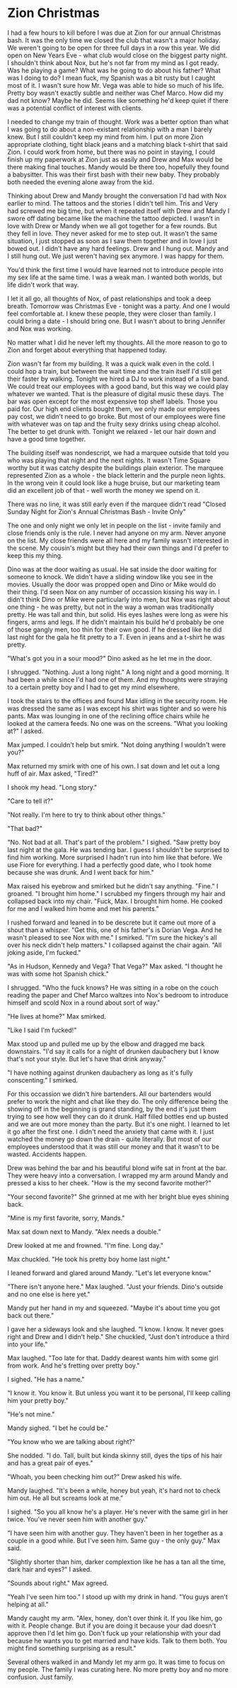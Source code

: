 # Zion Christmas

I had a few hours to kill before I was due at Zion for our annual Christmas bash.  It was the only time we closed the club that wasn't a major holiday.  We weren't going to be open for three full days in a row this year.  We did open on New Years Eve - what club would close on the biggest party night.  I shouldn't think about Nox, but he's not far from my mind as I got ready.  Was he playing a game?  What was he going to do about his father?  What was I doing to do?  I mean fuck, my Spanish was a bit rusty but I caught most of it.  I wasn't sure how Mr. Vega was able to hide so much of his life.  Pretty boy wasn't exactly subtle and neither was Chef Marco.  How did my dad not know?  Maybe he did.  Seems like something he'd keep quiet if there was a potential conflict of interest with clients.

I needed to change my train of thought.  Work was a better option than what I was going to do about a non-existant relationship with a man I barely knew.  But I still couldn't keep my mind from him.  I put on more Zion appropriate clothing, tight black jeans and a matching black t-shirt that said Zion.  I could work from home, but there was no point in staying, I could finish up my paperwork at Zion just as easily and Drew and Max would be there making final touches.  Mandy would be there too, hopefully they found a babysitter.  This was their first bash with their new baby.  They probably both needed the evening alone away from the kid.

Thinking about Drew and Mandy brought the conversation I'd had with Nox earlier to mind.  The tattoos and the stories I didn't tell him.  Tris and Very had screwed me big time, but when it repeated itself with Drew and Mandy I swore off dating became like the machine the tattoo depicted.  I wasn't in love with Drew or Mandy when we all got together for a few rounds.  But they fell in love.  They never asked for me to step out.  It wasn't the same situation, I just stopped as soon as I saw them together and in love I just bowed out.  I didn't have any hard feelings.  Drew and I hung out.  Mandy and I still hung out.  We just weren't having sex anymore.  I was happy for them.

You'd think the first time I would have learned not to introduce people into my sex life at the same time.  I was a weak man.  I wanted both worlds, but life didn't work that way.

I let it all go, all thoughts of Nox, of past relationships and took a deep breath.  Tomorrow was Christmas Eve - tonight was a party.  And one I would feel comfortable at.  I knew these people, they were closer than family.  I could bring a date - I should bring one.  But I wasn't about to bring Jennifer and Nox was working.

No matter what I did he never left my thoughts.  All the more reason to go to Zion and forget about everything that happened today.

Zion wasn't far from my building.  It was a quick walk even in the cold.  I could hop a train, but between the wait time and the train itself I'd still get their faster by walking.  Tonight we hired a DJ to work instead of a live band.  We could treat our employees with a good band, but this way we could play whatever we wanted.  That is the pleasure of digital music these days.  The bar was open except for the most expensive top shelf labels.  Those you paid for.  Our high end clients bought them, we only made our employees pay cost, we didn't need to go broke.  But most of our employees were fine with whatever was on tap and the fruity sexy drinks using cheap alcohol.  The better to get drunk with.  Tonight we relaxed - let our hair down and have a good time together.

The building itself was nondescript, we had a marquee outside that told you who was playing that night and the next nights.  It wasn't Time Square worthy but it was catchy despite the buildings plain exterior.  The marquee represented Zion as a whole - the black letterin and the purple neon lights.  In the wrong vein it could look like a huge bruise, but our marketing team did an excellent job of that - well worth the money we spend on it.

There was no line, it was still early even if the marquee didn't read "Closed Sunday Night for Zion's Annual Christmas Bash - Invite Only"

The one and only night we only let in people on the list - invite family and close friends only is the rule.  I never had anyone on my arm.  Never anyone on the list.  My close friends were all here and my family wasn't interested in the scene.  My cousin's might but they had their own things and I'd prefer to keep this my thing.

Dino was at the door waiting as usual.  He sat inside the door waiting for someone to knock.  We didn't have a sliding window like you see in the movies.  Usually the door was propped open and Dino or Mike would do their thing.  I'd seen Nox on any number of occassion kissing his way in.  I didn't think Dino or Mike were particularly into men, but Nox was right about one thing - he was pretty, but not in the way a woman was traditionally pretty.  He was tall and thin, but solid.  His eyes lashes were long as were his fingers, arms and legs.  If he didn't maintain his build he'd probably be one of those gangly men, too thin for their own good.  If he dressed like he did last night for the gala he fit pretty to a T.  Even in jeans and a t-shirt he was pretty.

"What's got you in a sour mood?" Dino asked as he let me in the door.

I shrugged.  "Nothing.  Just a long night."  A long night and a good morning.  It had been a while since I'd had one of them.  And my thoughts were straying to a certain pretty boy and I had to get my mind elsewhere.

I took the stairs to the offices and found Max idling in the security room.  He was dressed the same as I was except his shirt was tighter and so were his pants.  Max was lounging in one of the reclining office chairs while he looked at the camera feeds.  No one was on the screens.  "What you looking at?"  I asked.

Max jumped.  I couldn't help but smirk.  "Not doing anything I wouldn't were you?"

Max returned my smirk with one of his own.  I sat down and let out a long huff of air.  Max asked, "Tired?"

I shook my head. "Long story."

"Care to tell it?"

"Not really.  I'm here to try to think about other things."

"That bad?"

"No.  Not bad at all.  That's part of the problem."  I sighed.  "Saw pretty boy last night at the gala.  He was tending bar.  I guess I shouldn't be surprised to find him working.  More surprised I hadn't run into him like that before.  We use Fiore for everything.  I had a perfectly good date, who I took home because she was drunk.  And I went back for him."

Max raised his eyebrow and smirked but he didn't say anything.  "Fine."  I groaned.  "I brought him home."  I scrubbed my fingers through my hair and collapsed back into my chair.  "Fuck, Max.  I brought him home.  He cooked for me and I walked him home and met his parents."

I rushed forward and leaned in to be descrete but it came out more of a shout than a whisper.  "Get this, one of his father's is Dorian Vega.  And he wasn't pleased to see Nox with me."  I smirked. "I'm sure the hickey's all over his neck didn't help matters."  I collapsed against the chair again.  "All joking aside, I'm fucked."

"As in Hudson, Kennedy and Vega?  That Vega?"  Max asked.  "I thought he was with some hot Spanish chick."

I shrugged.  "Who the fuck knows?  He was sitting in a robe on the couch reading the paper and Chef Marco waltzes into Nox's bedroom to introduce himself and scold Nox in a round about sort of way."

"He lives at home?"  Max smirked.

"Like I said I'm fucked!"

Max stood up and pulled me up by the elbow and dragged me back downstairs.  "I'd say it calls for a night of drunken daubachery but I know that's not your style.  But let's have that drink anyway."

"I have nothing against drunken daubachery as long as it's fully conscenting." I smirked.

For this occassion we didn't hire bartenders.  All our bartenders would prefer to work the night and chat like they do.  The only difference being the showing off in the beginning is grand standing, by the end it's just them trying to see how well they can do it drunk.  Half filled bottles end up busted and we are out more money than the party.  But it's one night.  I learned to let it go after the first one.  I didn't need the anxiety that came with it.  I just watched the money go down the drain - quite literally.  But most of our employees understood that it was still our money and that it wasn't to be wasted.  Accidents happen.

Drew was behind the bar and his beautiful blond wife sat in front at the bar.  They were heavy into a conversation.  I wrapped my arm around Mandy and pressed a kiss to her cheek.  "How is the my second favorite mother?"

"Your second favorite?"  She grinned at me with her bright blue eyes shining back.

"Mine is my first favorite, sorry, Mands."

Max sat down next to Mandy.  "Alex needs a double."

Drew looked at me and frowned.  "I'm fine.  Long day."

Max chuckled.  "He took his pretty boy home last night."

I leaned forward and glared around Mandy.  "Let's let everyone know."

"There isn't anyone here."  Max laughed.  "Just your friends.  Dino's outside and no one else is here yet."

Mandy put her hand in my and squeezed.  "Maybe it's about time you got back out there."

I gave her a sideways look and she laughed.  "I know.  I know.  It never goes right and Drew and I didn't help."  She chuckled, "Just don't introduce a third into your life."

Max laughed.  "Too late for that.  Daddy dearest wants him with some girl from work.  And he's fretting over pretty boy."

I sighed.  "He has a name."

"I know it.  You know it.  But unless you want it to be personal, I'll keep calling him your pretty boy."

"He's not mine."

Mandy sighed.  "I bet he could be."

"You know who we are talking about right?"

She nodded.  "I do.  Tall, built but kinda skinny still, dyes the tips of his hair and has a great pair of eyes."

"Whoah, you been checking him out?"  Drew asked his wife.

Mandy laughed.  "It's been a while, honey but yeah, it's hard not to check him out.  He all but screams look at me."

I sighed.  "So you all know he's a player.  He's never with the same girl in her twice.  You've never seen him with another guy."

"I have seen him with another guy.  They haven't been in her together as a couple in a good while.  But I've seen him.  Same guy - the only guy."  Max said.

"Slightly shorter than him, darker complextion like he has a tan all the time, dark hair and eyes?" I asked.

"Sounds about right."  Max agreed.

"Yeah I've seen him too."  I stood up with my drink in hand.  "You guys aren't helping at all."

Mandy caught my arm.  "Alex, honey, don't over think it.  If you like him, go with it.  People change.  But if you are doing it because your dad doesn't approve then I'd let him go.  Don't fuck up your relationship with your dad because he wants you to get married and have kids.  Talk to them both.  You might find something surprising as a result."

Several others walked in and Mandy let my arm go.  It was time to focus on my people.  The family I was curating here.  No more pretty boy and no more confusion.  Just family.




